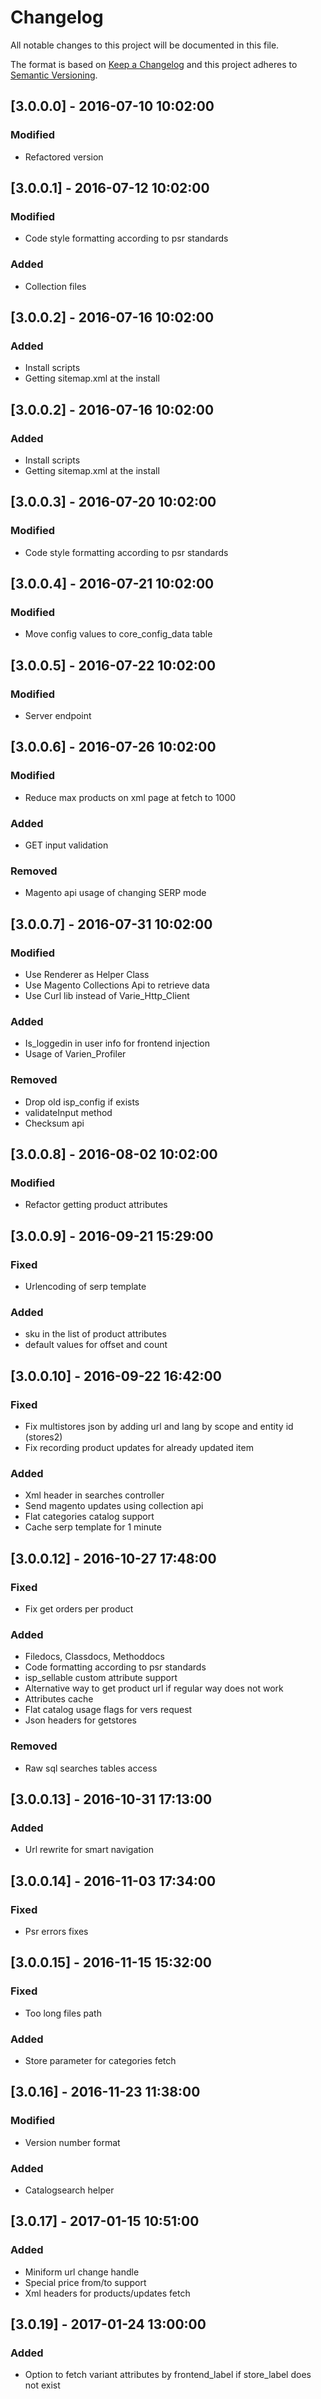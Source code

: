 # Changelog
All notable changes to this project will be documented in this file.

The format is based on [Keep a Changelog](http://keepachangelog.com/en/1.0.0/)
and this project adheres to [Semantic Versioning](http://semver.org/spec/v2.0.0.html).

## [3.0.0.0] - 2016-07-10 10:02:00
### Modified
- Refactored version

## [3.0.0.1] - 2016-07-12 10:02:00
### Modified
- Code style formatting according to psr standards
### Added
- Collection files

## [3.0.0.2] - 2016-07-16 10:02:00
### Added
- Install scripts
- Getting sitemap.xml at the install 

## [3.0.0.2] - 2016-07-16 10:02:00
### Added
- Install scripts
- Getting sitemap.xml at the install 

## [3.0.0.3] - 2016-07-20 10:02:00
### Modified
- Code style formatting according to psr standards

## [3.0.0.4] - 2016-07-21 10:02:00
### Modified
- Move config values to core_config_data table

## [3.0.0.5] - 2016-07-22 10:02:00
### Modified
- Server endpoint

## [3.0.0.6] - 2016-07-26 10:02:00
### Modified
- Reduce max products on xml page at fetch to 1000
### Added
- GET input validation
### Removed
- Magento api usage of changing SERP mode

## [3.0.0.7] - 2016-07-31 10:02:00
### Modified
- Use Renderer as Helper Class
- Use Magento Collections Api to retrieve data
- Use Curl lib instead of Varie_Http_Client
### Added
- Is_loggedin in user info for frontend injection
- Usage of Varien_Profiler 
### Removed
- Drop old isp_config if exists
- validateInput method
- Checksum api

## [3.0.0.8] - 2016-08-02 10:02:00
### Modified
- Refactor getting product attributes

## [3.0.0.9] - 2016-09-21 15:29:00
### Fixed
- Urlencoding of serp template
### Added
- sku in the list of product attributes
- default values for offset and count

## [3.0.0.10] - 2016-09-22 16:42:00
### Fixed
- Fix multistores json by adding url and lang by scope and entity id (stores2)
- Fix recording product updates for already updated item
### Added
- Xml header in searches controller
- Send magento updates using collection api
- Flat categories catalog support
- Cache serp template for 1 minute

## [3.0.0.12] - 2016-10-27 17:48:00
### Fixed
- Fix get orders per product
### Added
- Filedocs, Classdocs, Methoddocs
- Code formatting according to psr standards
- isp_sellable custom attribute support
- Alternative way to get product url if regular way does not work
- Attributes cache
- Flat catalog usage flags for vers request
- Json headers for getstores
### Removed
- Raw sql searches tables access

## [3.0.0.13] - 2016-10-31 17:13:00
### Added
- Url rewrite for smart navigation

## [3.0.0.14] - 2016-11-03 17:34:00
### Fixed
- Psr errors fixes

## [3.0.0.15] - 2016-11-15 15:32:00
### Fixed
- Too long files path
### Added
- Store parameter for categories fetch

## [3.0.16] - 2016-11-23 11:38:00
### Modified
- Version number format
### Added
- Catalogsearch helper

## [3.0.17] - 2017-01-15 10:51:00
### Added
- Miniform url change handle
- Special price from/to support
- Xml headers for products/updates fetch

## [3.0.19] - 2017-01-24 13:00:00
### Added
- Option to fetch variant attributes by frontend_label if store_label does not exist